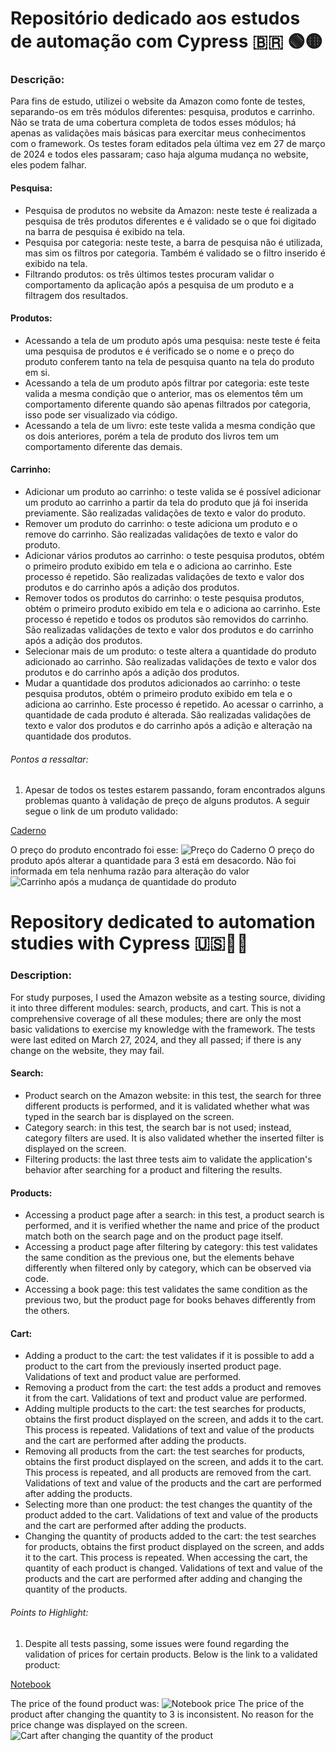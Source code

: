 # Repositório dedicado aos estudos de automação com Cypress 🇧🇷 🟢🟡

### Descrição: 
Para fins de estudo, utilizei o website da Amazon como fonte de testes, separando-os em três módulos diferentes: pesquisa, produtos e carrinho. Não se trata de uma cobertura completa de todos esses módulos; há apenas as validações mais básicas para exercitar meus conhecimentos com o framework. Os testes foram editados pela última vez em 27 de março de 2024 e todos eles passaram; caso haja alguma mudança no website, eles podem falhar.

#### Pesquisa:
- Pesquisa de produtos no website da Amazon: neste teste é realizada a pesquisa de três produtos diferentes e é validado se o que foi digitado na barra de pesquisa é exibido na tela.
- Pesquisa por categoria: neste teste, a barra de pesquisa não é utilizada, mas sim os filtros por categoria. Também é validado se o filtro inserido é exibido na tela.
- Filtrando produtos: os três últimos testes procuram validar o comportamento da aplicação após a pesquisa de um produto e a filtragem dos resultados.

#### Produtos:
- Acessando a tela de um produto após uma pesquisa: neste teste é feita uma pesquisa de produtos e é verificado se o nome e o preço do produto conferem tanto na tela de pesquisa quanto na tela do produto em si.
- Acessando a tela de um produto após filtrar por categoria: este teste valida a mesma condição que o anterior, mas os elementos têm um comportamento diferente quando são apenas filtrados por categoria, isso pode ser visualizado via código.
- Acessando a tela de um livro: este teste valida a mesma condição que os dois anteriores, porém a tela de produto dos livros tem um comportamento diferente das demais.

#### Carrinho:
- Adicionar um produto ao carrinho: o teste valida se é possível adicionar um produto ao carrinho a partir da tela do produto que já foi inserida previamente. São realizadas validações de texto e valor do produto.
- Remover um produto do carrinho: o teste adiciona um produto e o remove do carrinho. São realizadas validações de texto e valor do produto.
- Adicionar vários produtos ao carrinho: o teste pesquisa produtos, obtém o primeiro produto exibido em tela e o adiciona ao carrinho. Este processo é repetido. São realizadas validações de texto e valor dos produtos e do carrinho após a adição dos produtos.
- Remover todos os produtos do carrinho: o teste pesquisa produtos, obtém o primeiro produto exibido em tela e o adiciona ao carrinho. Este processo é repetido e todos os produtos são removidos do carrinho. São realizadas validações de texto e valor dos produtos e do carrinho após a adição dos produtos.
- Selecionar mais de um produto: o teste altera a quantidade do produto adicionado ao carrinho. São realizadas validações de texto e valor dos produtos e do carrinho após a adição dos produtos.
- Mudar a quantidade dos produtos adicionados ao carrinho: o teste pesquisa produtos, obtém o primeiro produto exibido em tela e o adiciona ao carrinho. Este processo é repetido. Ao acessar o carrinho, a quantidade de cada produto é alterada. São realizadas validações de texto e valor dos produtos e do carrinho após a adição e alteração na quantidade dos produtos.

###### Pontos a ressaltar:
1. Apesar de todos os testes estarem passando, foram encontrados alguns problemas quanto à validação de preço de alguns produtos. A seguir segue o link de um produto validado:

[Caderno](https://www.amazon.com.br/Caderno-Universit%C3%A1rio-Tilibra-305421-Mat%C3%A9rias/dp/B07VFWFS4P/ref=sr_1_1?__mk_pt_BR=%C3%85M%C3%85%C5%BD%C3%95%C3%91&sr=8-1)

O preço do produto encontrado foi esse:
![Preço do Caderno](https://github.com/PedroMarques04/automation-cypress-amazon/blob/master/reports/caderno-pre%C3%A7o.png)
O preço do produto após alterar a quantidade para 3 está em desacordo. Não foi informada em tela nenhuma razão para alteração do valor
![Carrinho após a mudança de quantidade do produto](https://github.com/PedroMarques04/automation-cypress-amazon/blob/master/reports/caderno-pre%C3%A7o-quantidade.png)

# Repository dedicated to automation studies with Cypress 🇺🇸🔵🔴

### Description: 
For study purposes, I used the Amazon website as a testing source, dividing it into three different modules: search, products, and cart. This is not a comprehensive coverage of all these modules; there are only the most basic validations to exercise my knowledge with the framework. The tests were last edited on March 27, 2024, and they all passed; if there is any change on the website, they may fail.

#### Search:
- Product search on the Amazon website: in this test, the search for three different products is performed, and it is validated whether what was typed in the search bar is displayed on the screen.
- Category search: in this test, the search bar is not used; instead, category filters are used. It is also validated whether the inserted filter is displayed on the screen.
- Filtering products: the last three tests aim to validate the application's behavior after searching for a product and filtering the results.

#### Products:
- Accessing a product page after a search: in this test, a product search is performed, and it is verified whether the name and price of the product match both on the search page and on the product page itself.
- Accessing a product page after filtering by category: this test validates the same condition as the previous one, but the elements behave differently when filtered only by category, which can be observed via code.
- Accessing a book page: this test validates the same condition as the previous two, but the product page for books behaves differently from the others.

#### Cart:
- Adding a product to the cart: the test validates if it is possible to add a product to the cart from the previously inserted product page. Validations of text and product value are performed.
- Removing a product from the cart: the test adds a product and removes it from the cart. Validations of text and product value are performed.
- Adding multiple products to the cart: the test searches for products, obtains the first product displayed on the screen, and adds it to the cart. This process is repeated. Validations of text and value of the products and the cart are performed after adding the products.
- Removing all products from the cart: the test searches for products, obtains the first product displayed on the screen, and adds it to the cart. This process is repeated, and all products are removed from the cart. Validations of text and value of the products and the cart are performed after adding the products.
- Selecting more than one product: the test changes the quantity of the product added to the cart. Validations of text and value of the products and the cart are performed after adding the products.
- Changing the quantity of products added to the cart: the test searches for products, obtains the first product displayed on the screen, and adds it to the cart. This process is repeated. When accessing the cart, the quantity of each product is changed. Validations of text and value of the products and the cart are performed after adding and changing the quantity of the products.

###### Points to Highlight:
1. Despite all tests passing, some issues were found regarding the validation of prices for certain products. Below is the link to a validated product:

[Notebook](https://www.amazon.com.br/Caderno-Universit%C3%A1rio-Tilibra-305421-Mat%C3%A9rias/dp/B07VFWFS4P/ref=sr_1_1?__mk_pt_BR=%C3%85M%C3%85%C5%BD%C3%95%C3%91&sr=8-1)

The price of the found product was:
![Notebook price](https://github.com/PedroMarques04/automation-cypress-amazon/blob/master/reports/caderno-pre%C3%A7o.png)
The price of the product after changing the quantity to 3 is inconsistent. No reason for the price change was displayed on the screen.
![Cart after changing the quantity of the product](https://github.com/PedroMarques04/automation-cypress-amazon/blob/master/reports/caderno-pre%C3%A7o-quantidade.png)